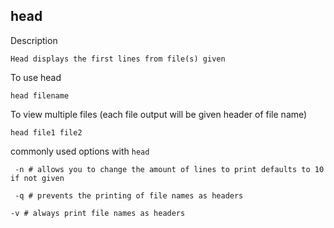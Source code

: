 ## head

Description
```
Head displays the first lines from file(s) given
```
To use head
```
head filename
```
To view multiple files (each file output will be given header of file name)
```
head file1 file2
```
commonly used options with `head`

```
 -n # allows you to change the amount of lines to print defaults to 10 if not given
```
```
 -q # prevents the printing of file names as headers
```
```
-v # always print file names as headers
```

